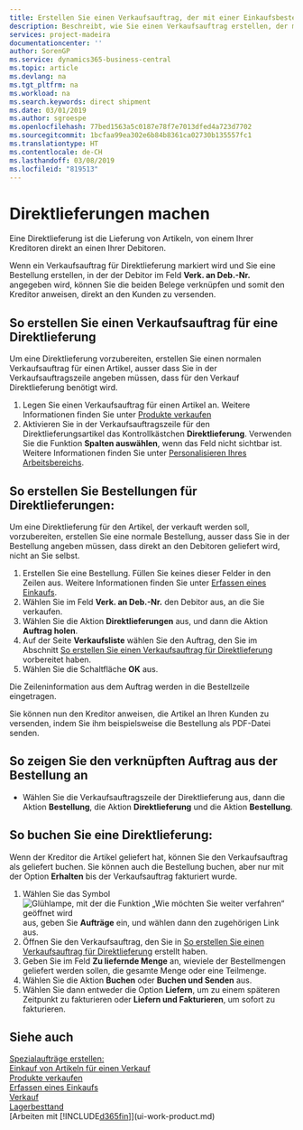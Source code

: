```yaml
---
title: Erstellen Sie einen Verkaufsauftrag, der mit einer Einkaufsbestellung für eine direkte Lieferung verknüpft ist | Microsoft Docs
description: Beschreibt, wie Sie einen Verkaufsauftrag erstellen, der mit einer Bestellung verknüpft ist, um sicherzustellen, dass die Artikel vom Kreditor direkt an den Debitor versendet werden
services: project-madeira
documentationcenter: ''
author: SorenGP
ms.service: dynamics365-business-central
ms.topic: article
ms.devlang: na
ms.tgt_pltfrm: na
ms.workload: na
ms.search.keywords: direct shipment
ms.date: 03/01/2019
ms.author: sgroespe
ms.openlocfilehash: 77bed1563a5c0187e78f7e7013dfed4a723d7702
ms.sourcegitcommit: 1bcfaa99ea302e6b84b8361ca02730b135557fc1
ms.translationtype: HT
ms.contentlocale: de-CH
ms.lasthandoff: 03/08/2019
ms.locfileid: "819513"
---
```

# <a name="make-drop-shipments"></a>Direktlieferungen machen
Eine Direktlieferung ist die Lieferung von Artikeln, von einem Ihrer Kreditoren direkt an einen Ihrer Debitoren.

Wenn ein Verkaufsauftrag für Direktlieferung markiert wird und Sie eine Bestellung erstellen, in der der Debitor im Feld **Verk. an Deb.-Nr.** angegeben wird, können Sie die beiden Belege verknüpfen und somit den Kreditor anweisen, direkt an den Kunden zu versenden.

## <a name="to-create-a-sales-order-for-drop-shipment"></a>So erstellen Sie einen Verkaufsauftrag für eine Direktlieferung
Um eine Direktlieferung vorzubereiten, erstellen Sie einen normalen Verkaufsauftrag für einen Artikel, ausser dass Sie in der Verkaufsauftragszeile angeben müssen, dass für den Verkauf Direktlieferung benötigt wird.

1. Legen Sie einen Verkaufsauftrag für einen Artikel an. Weitere Informationen finden Sie unter [Produkte verkaufen](sales-how-sell-products.md)
2. Aktivieren Sie in der Verkaufsauftragszeile für den Direktlieferungsartikel das Kontrollkästchen **Direktlieferung**. Verwenden Sie die Funktion **Spalten auswählen**, wenn das Feld nicht sichtbar ist. Weitere Informationen finden Sie unter [Personalisieren Ihres Arbeitsbereichs](ui-personalization-user.md).

## <a name="to-create-the-purchase-order-for-drop-shipment"></a>So erstellen Sie Bestellungen für Direktlieferungen:
Um eine Direktlieferung für den Artikel, der verkauft werden soll, vorzubereiten, erstellen Sie eine normale Bestellung, ausser dass Sie in der Bestellung angeben müssen, dass direkt an den Debitoren geliefert wird, nicht an Sie selbst.

1. Erstellen Sie eine Bestellung. Füllen Sie keines dieser Felder in den Zeilen aus. Weitere Informationen finden Sie unter [Erfassen eines Einkaufs](purchasing-how-record-purchases.md).
2. Wählen Sie im Feld **Verk. an Deb.-Nr.** den Debitor aus, an die Sie verkaufen.
3. Wählen Sie die Aktion **Direktlieferungen** aus, und dann die Aktion **Auftrag holen**.
4. Auf der Seite **Verkaufsliste** wählen Sie den Auftrag, den Sie im Abschnitt [So erstellen Sie einen Verkaufsauftrag für Direktlieferung](sales-how-drop-shipment.md#to-create-a-sales-order-for-drop-shipment) vorbereitet haben.
5. Wählen Sie die Schaltfläche **OK** aus.

Die Zeileninformation aus dem Auftrag werden in die Bestellzeile eingetragen.

Sie können nun den Kreditor anweisen, die Artikel an Ihren Kunden zu versenden, indem Sie ihm beispielsweise die Bestellung als PDF-Datei senden.     

## <a name="to-view-the-linked-purchase-order-from-the-sales-order"></a>So zeigen Sie den verknüpften Auftrag aus der Bestellung an
* Wählen Sie die Verkaufsauftragszeile der Direktlieferung aus, dann die Aktion **Bestellung**, die Aktion **Direktlieferung** und die Aktion **Bestellung**.

## <a name="to-post-a-drop-shipment"></a>So buchen Sie eine Direktlieferung:
Wenn der Kreditor die Artikel geliefert hat, können Sie den Verkaufsauftrag als geliefert buchen. Sie können auch die Bestellung buchen, aber nur mit der Option **Erhalten** bis der Verkaufsauftrag fakturiert wurde.

1. Wählen Sie das Symbol ![Glühlampe, mit der die Funktion „Wie möchten Sie weiter verfahren“ geöffnet wird](media/ui-search/search_small.png "Wie möchten Sie weiter verfahren?") aus, geben Sie **Aufträge** ein, und wählen dann den zugehörigen Link aus.
2. Öffnen Sie den Verkaufsauftrag, den Sie in [So erstellen Sie einen Verkaufsauftrag für Direktlieferung]() erstellt haben.
3. Geben Sie im Feld **Zu liefernde Menge** an, wieviele der Bestellmengen geliefert werden sollen, die gesamte Menge oder eine Teilmenge.
4. Wählen Sie die Aktion **Buchen** oder **Buchen und Senden** aus.
5. Wählen Sie dann entweder die Option **Liefern**, um zu einem späteren Zeitpunkt zu fakturieren oder **Liefern und Fakturieren**, um sofort zu fakturieren.

## <a name="see-also"></a>Siehe auch
[Spezialaufträge erstellen:](sales-how-to-create-special-orders.md)  
[Einkauf von Artikeln für einen Verkauf](purchasing-how-purchase-products-sale.md)  
[Produkte verkaufen](sales-how-sell-products.md)  
[Erfassen eines Einkaufs](purchasing-how-record-purchases.md)  
[Verkauf](sales-manage-sales.md)  
[Lagerbesttand](inventory-manage-inventory.md)  
[Arbeiten mit [!INCLUDE[d365fin](includes/d365fin_md.md)]](ui-work-product.md)
